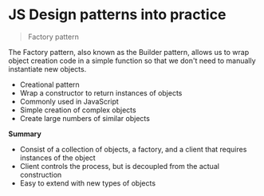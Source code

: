 # JS Design patterns into practice

> Factory pattern

The Factory pattern, also known as the Builder pattern, allows us to wrap object creation code in a simple function so that we don't need to manually instantiate new objects.

* Creational pattern
* Wrap a constructor to return instances of objects
* Commonly used in JavaScript
* Simple creation of complex objects
* Create large numbers of similar objects


**Summary**

* Consist of a collection of objects, a factory, and a client that requires instances of the object
* Client controls the process, but is decoupled from the actual construction
* Easy to extend with new types of objects